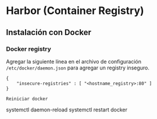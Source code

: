 # Harbor (Container Registry)

## Instalación con Docker



### Docker registry 
Agregar la siguiente línea en el archivo de configuración ``/etc/docker/daemon.json`` para agregar un registry inseguro. 

```
{
    "insecure-registries" : [ "<hostname_registry>:80" ]
}

Reiniciar docker
```
systemctl daemon-reload
systemctl restart docker
```
